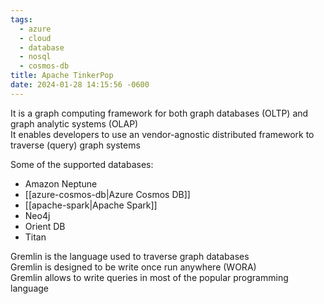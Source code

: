 ```yaml
---
tags:
  - azure
  - cloud
  - database
  - nosql
  - cosmos-db
title: Apache TinkerPop
date: 2024-01-28 14:15:56 -0600
---
```


It is a graph computing framework for both graph databases (OLTP) and graph analytic systems (OLAP)  
It enables developers to use an vendor-agnostic distributed framework to traverse (query) graph systems

Some of the supported databases:
* Amazon Neptune
* [[azure-cosmos-db|Azure Cosmos DB]]
* [[apache-spark|Apache Spark]]
* Neo4j
* Orient DB
* Titan

Gremlin is the language used to traverse graph databases  
Gremlin is designed to be write once run anywhere (WORA)  
Gremlin allows to write queries in most of the popular programming language
